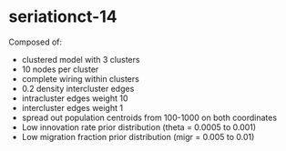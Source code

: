 # seriationct-14 #

Composed of:

* clustered model with 3 clusters
* 10 nodes per cluster
* complete wiring within clusters
* 0.2 density intercluster edges
* intracluster edges weight 10
* intercluster edges weight 1
* spread out population centroids from 100-1000 on both coordinates
* Low innovation rate prior distribution (theta = 0.0005 to 0.001)
* Low migration fraction prior distribution (migr = 0.005 to 0.01)


